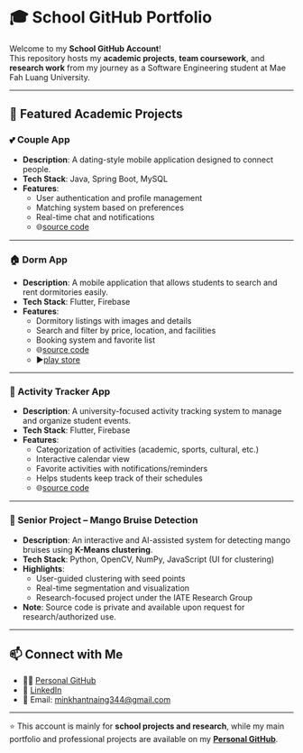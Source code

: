# 🎓 School GitHub Portfolio  

Welcome to my **School GitHub Account**!  
This repository hosts my **academic projects**, **team coursework**, and **research work** from my journey as a Software Engineering student at Mae Fah Luang University.  

---

## 📂 Featured Academic Projects  

### 💕 Couple App  
- **Description**: A dating-style mobile application designed to connect people.  
- **Tech Stack**: Java, Spring Boot, MySQL  
- **Features**:  
  - User authentication and profile management  
  - Matching system based on preferences  
  - Real-time chat and notifications
  - 🌐[source code](https://github.com/maefahluang-uni/99-project-couple-app-gp-9)
  

---

### 🏠 Dorm App  
- **Description**: A mobile application that allows students to search and rent dormitories easily.  
- **Tech Stack**: Flutter, Firebase  
- **Features**:  
  - Dormitory listings with images and details  
  - Search and filter by price, location, and facilities  
  - Booking system and favorite list
  - 🌐[source code](https://github.com/MinKhantNaing16/DormHub)
  - ▶️[play store](https://play.google.com/store/apps/details?id=com.thss.DormHub&pcampaignid=web_share)

---

### 📅 Activity Tracker App  
- **Description**: A university-focused activity tracking system to manage and organize student events.  
- **Tech Stack**: Flutter, Firebase  
- **Features**:  
  - Categorization of activities (academic, sports, cultural, etc.)  
  - Interactive calendar view  
  - Favorite activities with notifications/reminders  
  - Helps students keep track of their schedules
  - 🌐[source code](https://github.com/VIKHADR1/activity_app)

---

### 🥭 Senior Project – Mango Bruise Detection  
- **Description**: An interactive and AI-assisted system for detecting mango bruises using **K-Means clustering**.  
- **Tech Stack**: Python, OpenCV, NumPy, JavaScript (UI for clustering)  
- **Highlights**:  
  - User-guided clustering with seed points  
  - Real-time segmentation and visualization  
  - Research-focused project under the IATE Research Group  
- **Note**: Source code is private and available upon request for research/authorized use.  

---

## 📫 Connect with Me  
- 👨‍🎓 [Personal GitHub](https://github.com/MinKhantNaing1999)  
- 💼 [LinkedIn](https://www.linkedin.com/in/min-khant-naing-09a9b51ba)  
- 📧 Email: minkhantnaing344@gmail.com  

---

⭐ This account is mainly for **school projects and research**, while my main portfolio and professional projects are available on my **[Personal GitHub](https://github.com/MinKhantNaing1999)**.

